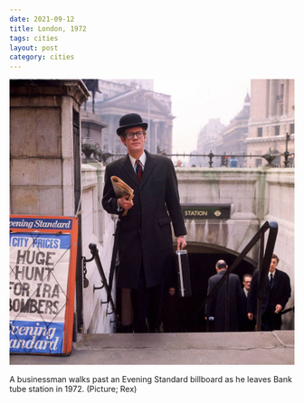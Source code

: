 ```yaml
---
date: 2021-09-12
title: London, 1972
tags: cities
layout: post
category: cities
---
```


![bowler](https://raw.githubusercontent.com/muneer78/muneer78.github.io/master/images/londonhat.jpeg)

A businessman walks past an Evening Standard billboard as he leaves Bank tube station in 1972. (Picture; Rex)
